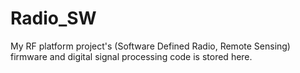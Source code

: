 # Radio_SW
My RF platform project's (Software Defined Radio, Remote Sensing) firmware and digital signal processing code is stored here. 
